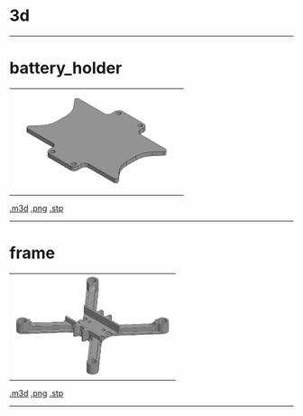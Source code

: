 # 3d

---

# battery_holder

<table>
<tr valign="top">
<td><img src="battery_holder.png" height="180"></td>
</tr>
</table>

[.m3d](./battery_holder.m3d) [.png](./battery_holder.png) [.stp](./battery_holder.stp)

---

# frame

<table>
<tr valign="top">
<td><img src="frame.png" height="180"></td>
</tr>
</table>

[.m3d](./frame.m3d) [.png](./frame.png) [.stp](./frame.stp)

---

